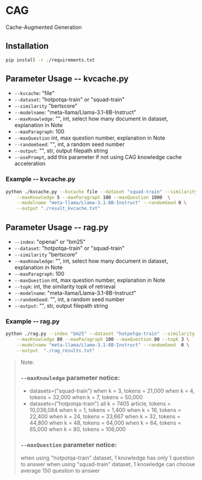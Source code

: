 # CAG
Cache-Augmented Generation

## Installation 
```bash
pip install -r ./requirements.txt
```

## Parameter Usage -- kvcache.py
- `--kvcache`: "file"
- `--dataset`: "hotpotqa-train" or "squad-train"
- `--similarity` "bertscore"
- `--modelname`: "meta-llama/Llama-3.1-8B-Instruct"
- `--maxKnowledge`: "", int, select how many document in dataset, explanation in Note
- `--maxParagraph`: 100
- `--maxQuestion` int, max question number, explanation in Note
- `--randomSeed`: "", int, a random seed number
- `--output`: "", str, output filepath string
- `--usePrompt`, add this parameter if not using CAG knowledge cache acceleration 

### Example -- kvcache.py
```bash
python ./kvcache.py --kvcache file --dataset "squad-train" --similarity bertscore \
    --maxKnowledge 5 --maxParagraph 100 --maxQuestion 1000  \
    --modelname "meta-llama/Llama-3.1-8B-Instruct" --randomSeed 0 \
    --output "./result_kvcache.txt"
```

## Parameter Usage -- rag.py
- `--index`: "openai" or "bm25"
- `--dataset`: "hotpotqa-train" or "squad-train"
- `--similarity` "bertscore"
- `--maxKnowledge`: "", int, select how many document in dataset, explanation in Note
- `--maxParagraph`: 100
- `--maxQuestion` int, max question number, explanation in Note
- `--topk`: int, the similarity topk of retrieval
- `--modelname`: "meta-llama/Llama-3.1-8B-Instruct"
- `--randomSeed`: "", int, a random seed number
- `--output`: "", str, output filepath string

### Example -- rag.py
```bash
python ./rag.py --index "bm25" --dataset "hotpotqa-train" --similarity bertscore \
    --maxKnowledge 80 --maxParagraph 100 --maxQuestion 80 --topk 3 \
    --modelname "meta-llama/Llama-3.1-8B-Instruct" --randomSeed  0 \
    --output  "./rag_results.txt"
```

> Note:
> ### `--maxKnowledge` parameter notice:
> - datasets=("squad-train")
> when k = 3, tokens = 21,000
> when k = 4, tokens = 32,000
> when k = 7, tokens = 50,000
> - datasets=("hotpotqa-train")
> all k = 7405 article, tokens = 10,038,084 
> when k = 1, tokens = 1,400
> when k = 16, tokens = 22,400
> when k = 24, tokens = 33,667
> when k = 32, tokens = 44,800
> when k = 48, tokens = 64,000
> when k = 64, tokens = 85,000
> when k = 80, tokens = 106,000
>
> ### `--maxQuestion` parameter notice:
> when using "hotpotqa-train" dataset, 1 knowledge has only 1 question to answer
> when using "squad-train" dataset, 1 knowledge can choose average 150 question to answer
> 



